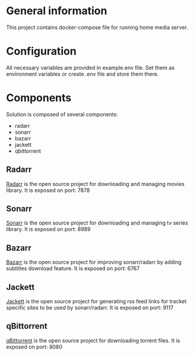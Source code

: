# General information

This project contains docker-compose file for running home media server.

# Configuration

All necessary variables are provided in example.env file. Set them as environment variables or create .env file and store them there.

# Components

Solution is composed of several components:

* radarr
* sonarr
* bazarr
* jackett
* qbittorrent

## Radarr

[Radarr](https://github.com/Radarr/Radarr) is the open source project for downloading and managing movies library. It is exposed on port: 7878

## Sonarr

[Sonarr](https://github.com/Sonarr/Sonarr) is the open source project for downloading and managing tv series library. It is exposed on port: 8989

## Bazarr

[Bazarr](https://github.com/morpheus65535/bazarr) is the open source project for improving sonarr/radarr by adding subtitles download feature. It is exposed on port: 6767

## Jackett

[Jackett](https://github.com/Jackett/Jackett) is the open source project for generating rss feed links for tracket specific sites to be used by sonarr/radarr. It is exposed on port: 9117

## qBittorrent

[qBittorrent](https://github.com/qbittorrent/qBittorrent) is the open source project for downloading torrent files. It is exposed on port: 8080